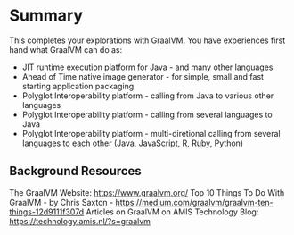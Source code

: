 # Summary

This completes your explorations with GraalVM. You have experiences first hand what GraalVM can do as:
* JIT runtime execution platform for Java - and many other languages
* Ahead of Time native image generator - for simple, small and fast starting application packaging
* Polyglot Interoperability platform - calling from Java to various other languages 
* Polyglot Interoperability platform - calling from several languages to Java 
* Polyglot Interoperability platform - multi-diretional calling from several languages to each other (Java, JavaScript, R, Ruby, Python)  



## Background Resources

The GraalVM Website: https://www.graalvm.org/
Top 10 Things To Do With GraalVM - by Chris Saxton - https://medium.com/graalvm/graalvm-ten-things-12d9111f307d
Articles on GraalVM on AMIS Technology Blog: https://technology.amis.nl/?s=graalvm 